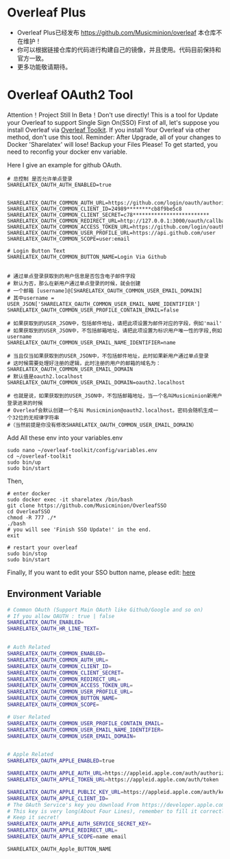 # Overleaf Plus

- Overleaf Plus已经发布 https://github.com/Musicminion/overleaf 本仓库不在维护！
- 你可以根据链接仓库的代码进行构建自己的镜像，并且使用。代码目前保持和官方一致。
- 更多功能敬请期待。



# Overleaf OAuth2 Tool

Attention！Project Still In Beta！Don't use directly!
This is a tool for Update your Overleaf to support Single Sign On(SSO)
First of all, let's suppose you install Overleaf via [Overleaf Toolkit](https://github.com/overleaf/toolkit/). If you install Your Overleaf via other method, don't use this tool.
Reminder: After Upgrade, all of your changes to Docker 'Sharelatex' will lose! Backup your Files Please!
To get started, you need to reconfig your docker env variable.

Here I give an example for github OAuth.
```
# 总控制 是否允许单点登录
SHARELATEX_OAUTH_AUTH_ENABLED=true


SHARELATEX_OAUTH_COMMON_AUTH_URL=https://github.com/login/oauth/authorize
SHARELATEX_OAUTH_COMMON_CLIENT_ID=24989********cb8f9be5c8
SHARELATEX_OAUTH_COMMON_CLIENT_SECRET=c78*************************
SHARELATEX_OAUTH_COMMON_REDIRECT_URL=http://127.0.0.1:3000/oauth/callback
SHARELATEX_OAUTH_COMMON_ACCESS_TOKEN_URL=https://github.com/login/oauth/access_token
SHARELATEX_OAUTH_COMMON_USER_PROFILE_URL=https://api.github.com/user
SHARELATEX_OAUTH_COMMON_SCOPE=user:email

# Login Button Text 
SHARELATEX_OAUTH_COMMON_BUTTON_NAME=Login Via Github


# 通过单点登录获取到的用户信息是否包含电子邮件字段
# 默认为否，那么在新用户通过单点登录的时候，就会创建
# 一个邮箱 [username]@[SHARELATEX_OAUTH_COMMON_USER_EMAIL_DOMAIN]
# 其中username = USER_JSON['SHARELATEX_OAUTH_COMMON_USER_EMAIL_NAME_IDENTIFIER']
SHARELATEX_OAUTH_COMMON_USER_PROFILE_CONTAIN_EMAIL=false

# 如果获取到的USER_JSON中，包括邮件地址，请把此项设置为邮件对应的字段，例如'mail'
# 如果获取到的USER_JSON中，不包括邮箱地址，请把此项设置为标识用户唯一性的字段,例如username
SHARELATEX_OAUTH_COMMON_USER_EMAIL_NAME_IDENTIFIER=name

# 当且仅当如果获取到的USER_JSON中，不包括邮件地址，此时如果新用户通过单点登录
# 这时候需要处理好注册的逻辑，此时注册的用户的邮箱的域名为：SHARELATEX_OAUTH_COMMON_USER_EMAIL_DOMAIN
# 默认值是oauth2.localhost
SHARELATEX_OAUTH_COMMON_USER_EMAIL_DOMAIN=oauth2.localhost

# 也就是说，如果获取到的USER_JSON中，不包括邮箱地址，当一个名叫Musicminion新用户登录进来的时候
# Overleaf会默认创建一个名叫 Musicminion@oauth2.localhost。密码会随机生成一个32位的无规律字符串
#（当然前提是你没有修改SHARELATEX_OAUTH_COMMON_USER_EMAIL_DOMAIN）

```

Add All these env into your variables.env 
```
sudo nano ~/overleaf-toolkit/config/variables.env 
cd ~/overleaf-toolkit
sudo bin/up
sudo bin/start
```

Then, 
```
# enter docker 
sudo docker exec -it sharelatex /bin/bash
git clone https://github.com/Musicminion/OverleafSSO
cd OverleafSSO
chmod -R 777 ./*
./bash
# you will see 'Finish SSO Update!' in the end.
exit

# restart your overleaf
sudo bin/stop
sudo bin/start
```

Finally, If you want to edit your SSO button name, please edit: [here](https://github.com/Musicminion/OverleafSSO/blob/main/src/login.pug#L39)


## Environment Variable
```bash
# Common OAuth (Support Main OAuth like Github/Google and so on)
# If you allow OAUTH : true | false
SHARELATEX_OAUTH_ENABLED=
SHARELATEX_OAUTH_HR_LINE_TEXT=


# Auth Related
SHARELATEX_OAUTH_COMMON_ENABLED=
SHARELATEX_OAUTH_COMMON_AUTH_URL=
SHARELATEX_OAUTH_COMMON_CLIENT_ID=
SHARELATEX_OAUTH_COMMON_CLIENT_SECRET=
SHARELATEX_OAUTH_COMMON_REDIRECT_URL=
SHARELATEX_OAUTH_COMMON_ACCESS_TOKEN_URL=
SHARELATEX_OAUTH_COMMON_USER_PROFILE_URL=
SHARELATEX_OAUTH_COMMON_BUTTON_NAME=
SHARELATEX_OAUTH_COMMON_SCOPE=

# User Related
SHARELATEX_OAUTH_COMMON_USER_PROFILE_CONTAIN_EMAIL=
SHARELATEX_OAUTH_COMMON_USER_EMAIL_NAME_IDENTIFIER=
SHARELATEX_OAUTH_COMMON_USER_EMAIL_DOMAIN=


# Apple Related 
SHARELATEX_OAUTH_APPLE_ENABLED=true

SHARELATEX_OAUTH_APPLE_AUTH_URL=https://appleid.apple.com/auth/authorize
SHARELATEX_OAUTH_APPLE_TOKEN_URL=https://appleid.apple.com/auth/token

SHARELATEX_OAUTH_APPLE_PUBLIC_KEY_URL=https://appleid.apple.com/auth/keys
SHARELATEX_OAUTH_APPLE_CLIENT_ID=
# The OAuth Service's key you download From https://developer.apple.com/account/resources/authkeys
# This key is very long(About Four Lines), remember to fill it correctly!
# Keep it secret!
SHARELATEX_OAUTH_APPLE_AUTH_SERVICE_SECRET_KEY=
SHARELATEX_OAUTH_APPLE_REDIRECT_URL=
SHARELATEX_OAUTH_APPLE_SCOPE=name email

SHARELATEX_OAUTH_Apple_BUTTON_NAME
```
